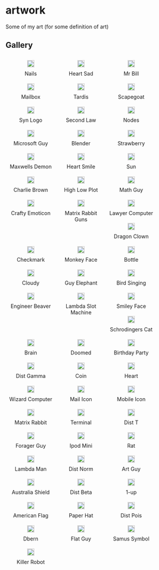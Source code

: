 artwork
=======

Some of my art (for some definition of art)

Gallery
-------



    
    
<div style="float: left; width: auto; height: auto; margin: 5px; text-align: center;">
<a href="https://raw.github.com/synesthesiam/artwork/master/svg/nails.svg">
<img src="https://raw.github.com/synesthesiam/artwork/master/thumbs/nails.jpg" style="display: inline; margin: 5px; border: 2px solid #DDD;" />
</a>
<div style="text-align: center; width: 120px; margin: 3px;">
Nails
</div>
</div>
    
    
<div style="float: left; width: auto; height: auto; margin: 5px; text-align: center;">
<a href="https://raw.github.com/synesthesiam/artwork/master/svg/heart_sad.svg">
<img src="https://raw.github.com/synesthesiam/artwork/master/thumbs/heart_sad.jpg" style="display: inline; margin: 5px; border: 2px solid #DDD;" />
</a>
<div style="text-align: center; width: 120px; margin: 3px;">
Heart Sad
</div>
</div>
    
    
<div style="float: left; width: auto; height: auto; margin: 5px; text-align: center;">
<a href="https://raw.github.com/synesthesiam/artwork/master/svg/mr_bill.svg">
<img src="https://raw.github.com/synesthesiam/artwork/master/thumbs/mr_bill.jpg" style="display: inline; margin: 5px; border: 2px solid #DDD;" />
</a>
<div style="text-align: center; width: 120px; margin: 3px;">
Mr Bill
</div>
</div>
    
    
<div style="float: left; width: auto; height: auto; margin: 5px; text-align: center;">
<a href="https://raw.github.com/synesthesiam/artwork/master/svg/mailbox.svg">
<img src="https://raw.github.com/synesthesiam/artwork/master/thumbs/mailbox.jpg" style="display: inline; margin: 5px; border: 2px solid #DDD;" />
</a>
<div style="text-align: center; width: 120px; margin: 3px;">
Mailbox
</div>
</div>
    
    
<div style="float: left; width: auto; height: auto; margin: 5px; text-align: center;">
<a href="https://raw.github.com/synesthesiam/artwork/master/svg/tardis.svg">
<img src="https://raw.github.com/synesthesiam/artwork/master/thumbs/tardis.jpg" style="display: inline; margin: 5px; border: 2px solid #DDD;" />
</a>
<div style="text-align: center; width: 120px; margin: 3px;">
Tardis
</div>
</div>
    
    
<div style="float: left; width: auto; height: auto; margin: 5px; text-align: center;">
<a href="https://raw.github.com/synesthesiam/artwork/master/svg/scapegoat.svg">
<img src="https://raw.github.com/synesthesiam/artwork/master/thumbs/scapegoat.jpg" style="display: inline; margin: 5px; border: 2px solid #DDD;" />
</a>
<div style="text-align: center; width: 120px; margin: 3px;">
Scapegoat
</div>
</div>
    
    
<div style="float: left; width: auto; height: auto; margin: 5px; text-align: center;">
<a href="https://raw.github.com/synesthesiam/artwork/master/svg/syn_logo.svg">
<img src="https://raw.github.com/synesthesiam/artwork/master/thumbs/syn_logo.jpg" style="display: inline; margin: 5px; border: 2px solid #DDD;" />
</a>
<div style="text-align: center; width: 120px; margin: 3px;">
Syn Logo
</div>
</div>
    
    
<div style="float: left; width: auto; height: auto; margin: 5px; text-align: center;">
<a href="https://raw.github.com/synesthesiam/artwork/master/svg/second_law.svg">
<img src="https://raw.github.com/synesthesiam/artwork/master/thumbs/second_law.jpg" style="display: inline; margin: 5px; border: 2px solid #DDD;" />
</a>
<div style="text-align: center; width: 120px; margin: 3px;">
Second Law
</div>
</div>
    
    
<div style="float: left; width: auto; height: auto; margin: 5px; text-align: center;">
<a href="https://raw.github.com/synesthesiam/artwork/master/svg/nodes.svg">
<img src="https://raw.github.com/synesthesiam/artwork/master/thumbs/nodes.jpg" style="display: inline; margin: 5px; border: 2px solid #DDD;" />
</a>
<div style="text-align: center; width: 120px; margin: 3px;">
Nodes
</div>
</div>
    
    
<div style="float: left; width: auto; height: auto; margin: 5px; text-align: center;">
<a href="https://raw.github.com/synesthesiam/artwork/master/svg/microsoft_guy.svg">
<img src="https://raw.github.com/synesthesiam/artwork/master/thumbs/microsoft_guy.jpg" style="display: inline; margin: 5px; border: 2px solid #DDD;" />
</a>
<div style="text-align: center; width: 120px; margin: 3px;">
Microsoft Guy
</div>
</div>
    
    
<div style="float: left; width: auto; height: auto; margin: 5px; text-align: center;">
<a href="https://raw.github.com/synesthesiam/artwork/master/svg/blender.svg">
<img src="https://raw.github.com/synesthesiam/artwork/master/thumbs/blender.jpg" style="display: inline; margin: 5px; border: 2px solid #DDD;" />
</a>
<div style="text-align: center; width: 120px; margin: 3px;">
Blender
</div>
</div>
    
    
<div style="float: left; width: auto; height: auto; margin: 5px; text-align: center;">
<a href="https://raw.github.com/synesthesiam/artwork/master/svg/strawberry.svg">
<img src="https://raw.github.com/synesthesiam/artwork/master/thumbs/strawberry.jpg" style="display: inline; margin: 5px; border: 2px solid #DDD;" />
</a>
<div style="text-align: center; width: 120px; margin: 3px;">
Strawberry
</div>
</div>
    
    
<div style="float: left; width: auto; height: auto; margin: 5px; text-align: center;">
<a href="https://raw.github.com/synesthesiam/artwork/master/svg/maxwells_demon.svg">
<img src="https://raw.github.com/synesthesiam/artwork/master/thumbs/maxwells_demon.jpg" style="display: inline; margin: 5px; border: 2px solid #DDD;" />
</a>
<div style="text-align: center; width: 120px; margin: 3px;">
Maxwells Demon
</div>
</div>
    
    
<div style="float: left; width: auto; height: auto; margin: 5px; text-align: center;">
<a href="https://raw.github.com/synesthesiam/artwork/master/svg/heart_smile.svg">
<img src="https://raw.github.com/synesthesiam/artwork/master/thumbs/heart_smile.jpg" style="display: inline; margin: 5px; border: 2px solid #DDD;" />
</a>
<div style="text-align: center; width: 120px; margin: 3px;">
Heart Smile
</div>
</div>
    
    
<div style="float: left; width: auto; height: auto; margin: 5px; text-align: center;">
<a href="https://raw.github.com/synesthesiam/artwork/master/svg/sun.svg">
<img src="https://raw.github.com/synesthesiam/artwork/master/thumbs/sun.jpg" style="display: inline; margin: 5px; border: 2px solid #DDD;" />
</a>
<div style="text-align: center; width: 120px; margin: 3px;">
Sun
</div>
</div>
    
    
<div style="float: left; width: auto; height: auto; margin: 5px; text-align: center;">
<a href="https://raw.github.com/synesthesiam/artwork/master/svg/charlie_brown.svg">
<img src="https://raw.github.com/synesthesiam/artwork/master/thumbs/charlie_brown.jpg" style="display: inline; margin: 5px; border: 2px solid #DDD;" />
</a>
<div style="text-align: center; width: 120px; margin: 3px;">
Charlie Brown
</div>
</div>
    
    
<div style="float: left; width: auto; height: auto; margin: 5px; text-align: center;">
<a href="https://raw.github.com/synesthesiam/artwork/master/svg/high_low_plot.svg">
<img src="https://raw.github.com/synesthesiam/artwork/master/thumbs/high_low_plot.jpg" style="display: inline; margin: 5px; border: 2px solid #DDD;" />
</a>
<div style="text-align: center; width: 120px; margin: 3px;">
High Low Plot
</div>
</div>
    
    
<div style="float: left; width: auto; height: auto; margin: 5px; text-align: center;">
<a href="https://raw.github.com/synesthesiam/artwork/master/svg/math_guy.svg">
<img src="https://raw.github.com/synesthesiam/artwork/master/thumbs/math_guy.jpg" style="display: inline; margin: 5px; border: 2px solid #DDD;" />
</a>
<div style="text-align: center; width: 120px; margin: 3px;">
Math Guy
</div>
</div>
    
    
<div style="float: left; width: auto; height: auto; margin: 5px; text-align: center;">
<a href="https://raw.github.com/synesthesiam/artwork/master/svg/crafty_emoticon.svg">
<img src="https://raw.github.com/synesthesiam/artwork/master/thumbs/crafty_emoticon.jpg" style="display: inline; margin: 5px; border: 2px solid #DDD;" />
</a>
<div style="text-align: center; width: 120px; margin: 3px;">
Crafty Emoticon
</div>
</div>
    
    
<div style="float: left; width: auto; height: auto; margin: 5px; text-align: center;">
<a href="https://raw.github.com/synesthesiam/artwork/master/svg/matrix_rabbit_guns.svg">
<img src="https://raw.github.com/synesthesiam/artwork/master/thumbs/matrix_rabbit_guns.jpg" style="display: inline; margin: 5px; border: 2px solid #DDD;" />
</a>
<div style="text-align: center; width: 120px; margin: 3px;">
Matrix Rabbit Guns
</div>
</div>
    
    
<div style="float: left; width: auto; height: auto; margin: 5px; text-align: center;">
<a href="https://raw.github.com/synesthesiam/artwork/master/svg/lawyer_computer.svg">
<img src="https://raw.github.com/synesthesiam/artwork/master/thumbs/lawyer_computer.jpg" style="display: inline; margin: 5px; border: 2px solid #DDD;" />
</a>
<div style="text-align: center; width: 120px; margin: 3px;">
Lawyer Computer
</div>
</div>
    
    
<div style="float: left; width: auto; height: auto; margin: 5px; text-align: center;">
<a href="https://raw.github.com/synesthesiam/artwork/master/svg/dragon_clown.svg">
<img src="https://raw.github.com/synesthesiam/artwork/master/thumbs/dragon_clown.jpg" style="display: inline; margin: 5px; border: 2px solid #DDD;" />
</a>
<div style="text-align: center; width: 120px; margin: 3px;">
Dragon Clown
</div>
</div>
    
    
<div style="float: left; width: auto; height: auto; margin: 5px; text-align: center;">
<a href="https://raw.github.com/synesthesiam/artwork/master/svg/checkmark.svg">
<img src="https://raw.github.com/synesthesiam/artwork/master/thumbs/checkmark.jpg" style="display: inline; margin: 5px; border: 2px solid #DDD;" />
</a>
<div style="text-align: center; width: 120px; margin: 3px;">
Checkmark
</div>
</div>
    
    
<div style="float: left; width: auto; height: auto; margin: 5px; text-align: center;">
<a href="https://raw.github.com/synesthesiam/artwork/master/svg/monkey_face.svg">
<img src="https://raw.github.com/synesthesiam/artwork/master/thumbs/monkey_face.jpg" style="display: inline; margin: 5px; border: 2px solid #DDD;" />
</a>
<div style="text-align: center; width: 120px; margin: 3px;">
Monkey Face
</div>
</div>
    
    
<div style="float: left; width: auto; height: auto; margin: 5px; text-align: center;">
<a href="https://raw.github.com/synesthesiam/artwork/master/svg/bottle.svg">
<img src="https://raw.github.com/synesthesiam/artwork/master/thumbs/bottle.jpg" style="display: inline; margin: 5px; border: 2px solid #DDD;" />
</a>
<div style="text-align: center; width: 120px; margin: 3px;">
Bottle
</div>
</div>
    
    
<div style="float: left; width: auto; height: auto; margin: 5px; text-align: center;">
<a href="https://raw.github.com/synesthesiam/artwork/master/svg/cloudy.svg">
<img src="https://raw.github.com/synesthesiam/artwork/master/thumbs/cloudy.jpg" style="display: inline; margin: 5px; border: 2px solid #DDD;" />
</a>
<div style="text-align: center; width: 120px; margin: 3px;">
Cloudy
</div>
</div>
    
    
<div style="float: left; width: auto; height: auto; margin: 5px; text-align: center;">
<a href="https://raw.github.com/synesthesiam/artwork/master/svg/guy_elephant.svg">
<img src="https://raw.github.com/synesthesiam/artwork/master/thumbs/guy_elephant.jpg" style="display: inline; margin: 5px; border: 2px solid #DDD;" />
</a>
<div style="text-align: center; width: 120px; margin: 3px;">
Guy Elephant
</div>
</div>
    
    
<div style="float: left; width: auto; height: auto; margin: 5px; text-align: center;">
<a href="https://raw.github.com/synesthesiam/artwork/master/svg/bird_singing.svg">
<img src="https://raw.github.com/synesthesiam/artwork/master/thumbs/bird_singing.jpg" style="display: inline; margin: 5px; border: 2px solid #DDD;" />
</a>
<div style="text-align: center; width: 120px; margin: 3px;">
Bird Singing
</div>
</div>
    
    
<div style="float: left; width: auto; height: auto; margin: 5px; text-align: center;">
<a href="https://raw.github.com/synesthesiam/artwork/master/svg/engineer_beaver.svg">
<img src="https://raw.github.com/synesthesiam/artwork/master/thumbs/engineer_beaver.jpg" style="display: inline; margin: 5px; border: 2px solid #DDD;" />
</a>
<div style="text-align: center; width: 120px; margin: 3px;">
Engineer Beaver
</div>
</div>
    
    
<div style="float: left; width: auto; height: auto; margin: 5px; text-align: center;">
<a href="https://raw.github.com/synesthesiam/artwork/master/svg/lambda_slot_machine.svg">
<img src="https://raw.github.com/synesthesiam/artwork/master/thumbs/lambda_slot_machine.jpg" style="display: inline; margin: 5px; border: 2px solid #DDD;" />
</a>
<div style="text-align: center; width: 120px; margin: 3px;">
Lambda Slot Machine
</div>
</div>
    
    
<div style="float: left; width: auto; height: auto; margin: 5px; text-align: center;">
<a href="https://raw.github.com/synesthesiam/artwork/master/svg/smiley_face.svg">
<img src="https://raw.github.com/synesthesiam/artwork/master/thumbs/smiley_face.jpg" style="display: inline; margin: 5px; border: 2px solid #DDD;" />
</a>
<div style="text-align: center; width: 120px; margin: 3px;">
Smiley Face
</div>
</div>
    
    
<div style="float: left; width: auto; height: auto; margin: 5px; text-align: center;">
<a href="https://raw.github.com/synesthesiam/artwork/master/svg/schrodingers_cat.svg">
<img src="https://raw.github.com/synesthesiam/artwork/master/thumbs/schrodingers_cat.jpg" style="display: inline; margin: 5px; border: 2px solid #DDD;" />
</a>
<div style="text-align: center; width: 120px; margin: 3px;">
Schrodingers Cat
</div>
</div>
    
    
<div style="float: left; width: auto; height: auto; margin: 5px; text-align: center;">
<a href="https://raw.github.com/synesthesiam/artwork/master/svg/brain.svg">
<img src="https://raw.github.com/synesthesiam/artwork/master/thumbs/brain.jpg" style="display: inline; margin: 5px; border: 2px solid #DDD;" />
</a>
<div style="text-align: center; width: 120px; margin: 3px;">
Brain
</div>
</div>
    
    
<div style="float: left; width: auto; height: auto; margin: 5px; text-align: center;">
<a href="https://raw.github.com/synesthesiam/artwork/master/svg/doomed.svg">
<img src="https://raw.github.com/synesthesiam/artwork/master/thumbs/doomed.jpg" style="display: inline; margin: 5px; border: 2px solid #DDD;" />
</a>
<div style="text-align: center; width: 120px; margin: 3px;">
Doomed
</div>
</div>
    
    
<div style="float: left; width: auto; height: auto; margin: 5px; text-align: center;">
<a href="https://raw.github.com/synesthesiam/artwork/master/svg/birthday_party.svg">
<img src="https://raw.github.com/synesthesiam/artwork/master/thumbs/birthday_party.jpg" style="display: inline; margin: 5px; border: 2px solid #DDD;" />
</a>
<div style="text-align: center; width: 120px; margin: 3px;">
Birthday Party
</div>
</div>
    
    
<div style="float: left; width: auto; height: auto; margin: 5px; text-align: center;">
<a href="https://raw.github.com/synesthesiam/artwork/master/svg/dist_gamma.svg">
<img src="https://raw.github.com/synesthesiam/artwork/master/thumbs/dist_gamma.jpg" style="display: inline; margin: 5px; border: 2px solid #DDD;" />
</a>
<div style="text-align: center; width: 120px; margin: 3px;">
Dist Gamma
</div>
</div>
    
    
<div style="float: left; width: auto; height: auto; margin: 5px; text-align: center;">
<a href="https://raw.github.com/synesthesiam/artwork/master/svg/coin.svg">
<img src="https://raw.github.com/synesthesiam/artwork/master/thumbs/coin.jpg" style="display: inline; margin: 5px; border: 2px solid #DDD;" />
</a>
<div style="text-align: center; width: 120px; margin: 3px;">
Coin
</div>
</div>
    
    
<div style="float: left; width: auto; height: auto; margin: 5px; text-align: center;">
<a href="https://raw.github.com/synesthesiam/artwork/master/svg/heart.svg">
<img src="https://raw.github.com/synesthesiam/artwork/master/thumbs/heart.jpg" style="display: inline; margin: 5px; border: 2px solid #DDD;" />
</a>
<div style="text-align: center; width: 120px; margin: 3px;">
Heart
</div>
</div>
    
    
<div style="float: left; width: auto; height: auto; margin: 5px; text-align: center;">
<a href="https://raw.github.com/synesthesiam/artwork/master/svg/wizard_computer.svg">
<img src="https://raw.github.com/synesthesiam/artwork/master/thumbs/wizard_computer.jpg" style="display: inline; margin: 5px; border: 2px solid #DDD;" />
</a>
<div style="text-align: center; width: 120px; margin: 3px;">
Wizard Computer
</div>
</div>
    
    
<div style="float: left; width: auto; height: auto; margin: 5px; text-align: center;">
<a href="https://raw.github.com/synesthesiam/artwork/master/svg/mail_icon.svg">
<img src="https://raw.github.com/synesthesiam/artwork/master/thumbs/mail_icon.jpg" style="display: inline; margin: 5px; border: 2px solid #DDD;" />
</a>
<div style="text-align: center; width: 120px; margin: 3px;">
Mail Icon
</div>
</div>
    
    
<div style="float: left; width: auto; height: auto; margin: 5px; text-align: center;">
<a href="https://raw.github.com/synesthesiam/artwork/master/svg/mobile_icon.svg">
<img src="https://raw.github.com/synesthesiam/artwork/master/thumbs/mobile_icon.jpg" style="display: inline; margin: 5px; border: 2px solid #DDD;" />
</a>
<div style="text-align: center; width: 120px; margin: 3px;">
Mobile Icon
</div>
</div>
    
    
<div style="float: left; width: auto; height: auto; margin: 5px; text-align: center;">
<a href="https://raw.github.com/synesthesiam/artwork/master/svg/matrix_rabbit.svg">
<img src="https://raw.github.com/synesthesiam/artwork/master/thumbs/matrix_rabbit.jpg" style="display: inline; margin: 5px; border: 2px solid #DDD;" />
</a>
<div style="text-align: center; width: 120px; margin: 3px;">
Matrix Rabbit
</div>
</div>
    
    
<div style="float: left; width: auto; height: auto; margin: 5px; text-align: center;">
<a href="https://raw.github.com/synesthesiam/artwork/master/svg/terminal.svg">
<img src="https://raw.github.com/synesthesiam/artwork/master/thumbs/terminal.jpg" style="display: inline; margin: 5px; border: 2px solid #DDD;" />
</a>
<div style="text-align: center; width: 120px; margin: 3px;">
Terminal
</div>
</div>
    
    
<div style="float: left; width: auto; height: auto; margin: 5px; text-align: center;">
<a href="https://raw.github.com/synesthesiam/artwork/master/svg/dist_t.svg">
<img src="https://raw.github.com/synesthesiam/artwork/master/thumbs/dist_t.jpg" style="display: inline; margin: 5px; border: 2px solid #DDD;" />
</a>
<div style="text-align: center; width: 120px; margin: 3px;">
Dist T
</div>
</div>
    
    
<div style="float: left; width: auto; height: auto; margin: 5px; text-align: center;">
<a href="https://raw.github.com/synesthesiam/artwork/master/svg/forager_guy.svg">
<img src="https://raw.github.com/synesthesiam/artwork/master/thumbs/forager_guy.jpg" style="display: inline; margin: 5px; border: 2px solid #DDD;" />
</a>
<div style="text-align: center; width: 120px; margin: 3px;">
Forager Guy
</div>
</div>
    
    
<div style="float: left; width: auto; height: auto; margin: 5px; text-align: center;">
<a href="https://raw.github.com/synesthesiam/artwork/master/svg/ipod_mini.svg">
<img src="https://raw.github.com/synesthesiam/artwork/master/thumbs/ipod_mini.jpg" style="display: inline; margin: 5px; border: 2px solid #DDD;" />
</a>
<div style="text-align: center; width: 120px; margin: 3px;">
Ipod Mini
</div>
</div>
    
    
<div style="float: left; width: auto; height: auto; margin: 5px; text-align: center;">
<a href="https://raw.github.com/synesthesiam/artwork/master/svg/rat.svg">
<img src="https://raw.github.com/synesthesiam/artwork/master/thumbs/rat.jpg" style="display: inline; margin: 5px; border: 2px solid #DDD;" />
</a>
<div style="text-align: center; width: 120px; margin: 3px;">
Rat
</div>
</div>
    
    
<div style="float: left; width: auto; height: auto; margin: 5px; text-align: center;">
<a href="https://raw.github.com/synesthesiam/artwork/master/svg/lambda_man.svg">
<img src="https://raw.github.com/synesthesiam/artwork/master/thumbs/lambda_man.jpg" style="display: inline; margin: 5px; border: 2px solid #DDD;" />
</a>
<div style="text-align: center; width: 120px; margin: 3px;">
Lambda Man
</div>
</div>
    
    
<div style="float: left; width: auto; height: auto; margin: 5px; text-align: center;">
<a href="https://raw.github.com/synesthesiam/artwork/master/svg/dist_norm.svg">
<img src="https://raw.github.com/synesthesiam/artwork/master/thumbs/dist_norm.jpg" style="display: inline; margin: 5px; border: 2px solid #DDD;" />
</a>
<div style="text-align: center; width: 120px; margin: 3px;">
Dist Norm
</div>
</div>
    
    
<div style="float: left; width: auto; height: auto; margin: 5px; text-align: center;">
<a href="https://raw.github.com/synesthesiam/artwork/master/svg/art_guy.svg">
<img src="https://raw.github.com/synesthesiam/artwork/master/thumbs/art_guy.jpg" style="display: inline; margin: 5px; border: 2px solid #DDD;" />
</a>
<div style="text-align: center; width: 120px; margin: 3px;">
Art Guy
</div>
</div>
    
    
<div style="float: left; width: auto; height: auto; margin: 5px; text-align: center;">
<a href="https://raw.github.com/synesthesiam/artwork/master/svg/australia_shield.svg">
<img src="https://raw.github.com/synesthesiam/artwork/master/thumbs/australia_shield.jpg" style="display: inline; margin: 5px; border: 2px solid #DDD;" />
</a>
<div style="text-align: center; width: 120px; margin: 3px;">
Australia Shield
</div>
</div>
    
    
<div style="float: left; width: auto; height: auto; margin: 5px; text-align: center;">
<a href="https://raw.github.com/synesthesiam/artwork/master/svg/dist_beta.svg">
<img src="https://raw.github.com/synesthesiam/artwork/master/thumbs/dist_beta.jpg" style="display: inline; margin: 5px; border: 2px solid #DDD;" />
</a>
<div style="text-align: center; width: 120px; margin: 3px;">
Dist Beta
</div>
</div>
    
    
<div style="float: left; width: auto; height: auto; margin: 5px; text-align: center;">
<a href="https://raw.github.com/synesthesiam/artwork/master/svg/1-up.svg">
<img src="https://raw.github.com/synesthesiam/artwork/master/thumbs/1-up.jpg" style="display: inline; margin: 5px; border: 2px solid #DDD;" />
</a>
<div style="text-align: center; width: 120px; margin: 3px;">
1-up
</div>
</div>
    
    
<div style="float: left; width: auto; height: auto; margin: 5px; text-align: center;">
<a href="https://raw.github.com/synesthesiam/artwork/master/svg/american_flag.svg">
<img src="https://raw.github.com/synesthesiam/artwork/master/thumbs/american_flag.jpg" style="display: inline; margin: 5px; border: 2px solid #DDD;" />
</a>
<div style="text-align: center; width: 120px; margin: 3px;">
American Flag
</div>
</div>
    
    
<div style="float: left; width: auto; height: auto; margin: 5px; text-align: center;">
<a href="https://raw.github.com/synesthesiam/artwork/master/svg/paper_hat.svg">
<img src="https://raw.github.com/synesthesiam/artwork/master/thumbs/paper_hat.jpg" style="display: inline; margin: 5px; border: 2px solid #DDD;" />
</a>
<div style="text-align: center; width: 120px; margin: 3px;">
Paper Hat
</div>
</div>
    
    
<div style="float: left; width: auto; height: auto; margin: 5px; text-align: center;">
<a href="https://raw.github.com/synesthesiam/artwork/master/svg/dist_pois.svg">
<img src="https://raw.github.com/synesthesiam/artwork/master/thumbs/dist_pois.jpg" style="display: inline; margin: 5px; border: 2px solid #DDD;" />
</a>
<div style="text-align: center; width: 120px; margin: 3px;">
Dist Pois
</div>
</div>
    
    
<div style="float: left; width: auto; height: auto; margin: 5px; text-align: center;">
<a href="https://raw.github.com/synesthesiam/artwork/master/svg/dbern.svg">
<img src="https://raw.github.com/synesthesiam/artwork/master/thumbs/dbern.jpg" style="display: inline; margin: 5px; border: 2px solid #DDD;" />
</a>
<div style="text-align: center; width: 120px; margin: 3px;">
Dbern
</div>
</div>
    
    
<div style="float: left; width: auto; height: auto; margin: 5px; text-align: center;">
<a href="https://raw.github.com/synesthesiam/artwork/master/svg/flat_guy.svg">
<img src="https://raw.github.com/synesthesiam/artwork/master/thumbs/flat_guy.jpg" style="display: inline; margin: 5px; border: 2px solid #DDD;" />
</a>
<div style="text-align: center; width: 120px; margin: 3px;">
Flat Guy
</div>
</div>
    
    
<div style="float: left; width: auto; height: auto; margin: 5px; text-align: center;">
<a href="https://raw.github.com/synesthesiam/artwork/master/svg/samus_symbol.svg">
<img src="https://raw.github.com/synesthesiam/artwork/master/thumbs/samus_symbol.jpg" style="display: inline; margin: 5px; border: 2px solid #DDD;" />
</a>
<div style="text-align: center; width: 120px; margin: 3px;">
Samus Symbol
</div>
</div>
    
    
<div style="float: left; width: auto; height: auto; margin: 5px; text-align: center;">
<a href="https://raw.github.com/synesthesiam/artwork/master/svg/killer_robot.svg">
<img src="https://raw.github.com/synesthesiam/artwork/master/thumbs/killer_robot.jpg" style="display: inline; margin: 5px; border: 2px solid #DDD;" />
</a>
<div style="text-align: center; width: 120px; margin: 3px;">
Killer Robot
</div>
</div>
